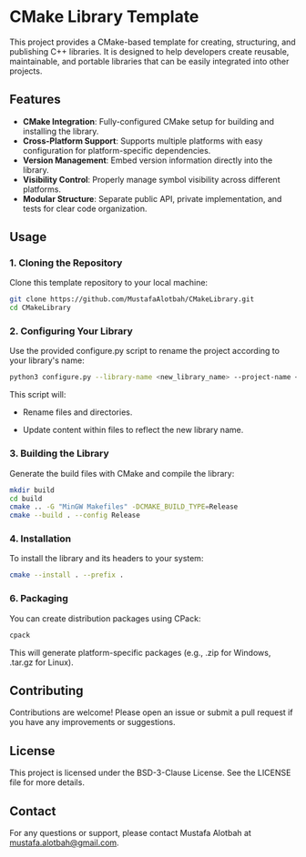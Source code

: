 # CMake Library Template

This project provides a CMake-based template for creating, structuring, and publishing C++ libraries. 
It is designed to help developers create reusable, maintainable, and portable libraries that can be easily integrated into other projects.

## Features

- **CMake Integration**: Fully-configured CMake setup for building and installing the library.
- **Cross-Platform Support**: Supports multiple platforms with easy configuration for platform-specific dependencies.
- **Version Management**: Embed version information directly into the library.
- **Visibility Control**: Properly manage symbol visibility across different platforms.
- **Modular Structure**: Separate public API, private implementation, and tests for clear code organization.

## Usage

### 1. Cloning the Repository

   Clone this template repository to your local machine:

   ```bash
   git clone https://github.com/MustafaAlotbah/CMakeLibrary.git
   cd CMakeLibrary
   ```

### 2. Configuring Your Library

   Use the provided configure.py script to rename the project according to your library's name:

   ```bash
   python3 configure.py --library-name <new_library_name> --project-name <new_project_name>
   ```

   This script will:

   - Rename files and directories.

   - Update content within files to reflect the new library name.

### 3. Building the Library

   Generate the build files with CMake and compile the library:

   ```bash
   mkdir build
   cd build
   cmake .. -G "MinGW Makefiles" -DCMAKE_BUILD_TYPE=Release
   cmake --build . --config Release
   ```

### 4. Installation

   To install the library and its headers to your system:

   ```bash
   cmake --install . --prefix .
   ```

### 6. Packaging

   You can create distribution packages using CPack:

   ```bash
   cpack
   ```

   This will generate platform-specific packages (e.g., .zip for Windows, .tar.gz for Linux).


## Contributing

Contributions are welcome! Please open an issue or submit a pull request if you have any improvements or suggestions.

## License

This project is licensed under the BSD-3-Clause License. See the LICENSE file for more details.

## Contact

For any questions or support, please contact Mustafa Alotbah at [mustafa.alotbah@gmail.com](mailto:mustafa.alotbah@gmail.com).